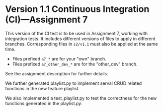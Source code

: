 # Version 1.1 Continuous Integration (CI)&mdash;Assignment 7

This version of the CI test is to be used in Assignment&nbsp;7, working with integration tests.  It includes different versions of files to apply in different branches.  Corresponding files in `s2/v1.1` must also be applied at the same time.

* Files prefixed `a7_*` are for your "own" branch.
* Files prefixed `a7_other_dev_*` are for the "other_dev" branch.

See the assignment description for further details.


We further generated playlist.py to implement serval CRUD related functions in the new feature playlist.

We also implemented a test_playlist.py to test the correctness for the new functions generated in the playlist.py.